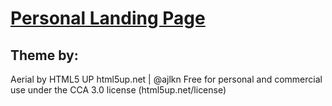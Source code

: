 # [Personal Landing Page](https://ehoxorg.github.io/)

## Theme by:
Aerial by HTML5 UP
html5up.net | @ajlkn
Free for personal and commercial use under the CCA 3.0 license (html5up.net/license)
